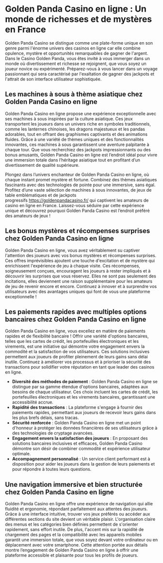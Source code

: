 <h1>Golden Panda Casino en ligne : Un monde de richesses et de myst&egrave;res en France</h1>
<p>Golden Panda Casino se distingue comme une plate-forme unique en son genre parmi l'&eacute;norme univers des casinos en ligne car elle combine opulence, myst&egrave;re et opportunit&eacute;s remarquables de gagner de l'argent. Dans le Casino Golden Panda, vous &ecirc;tes invit&eacute; &agrave; vous immerger dans un monde o&ugrave; divertissement et richesse se rejoignent, que vous soyez un joueur novice ou exp&eacute;riment&eacute;. Pr&eacute;parez-vous &agrave; vous lancer dans un voyage passionnant qui sera caract&eacute;ris&eacute; par l'exaltation de gagner des jackpots et l'attrait de son interface utilisateur sophistiqu&eacute;e.</p>
<h2>Les machines &agrave; sous &agrave; th&egrave;me asiatique chez Golden Panda Casino en ligne</h2>
<p>Golden Panda Casino en ligne propose une exp&eacute;rience exceptionnelle avec ses machines &agrave; sous inspir&eacute;es par la culture asiatique. Ces jeux transportent les joueurs dans un univers riche en symboles traditionnels, comme les lanternes chinoises, les dragons majestueux et les pandas adorables, tout en offrant des graphismes captivants et des animations fluides. Gr&acirc;ce &agrave; une vari&eacute;t&eacute; de th&egrave;mes uniques et des fonctionnalit&eacute;s innovantes, ces machines &agrave; sous garantissent une aventure palpitante &agrave; chaque tour. Que vous recherchiez des jackpots impressionnants ou des bonus amusants, Golden Panda Casino en ligne est l&rsquo;endroit id&eacute;al pour vivre une immersion totale dans l&rsquo;h&eacute;ritage asiatique tout en profitant d&rsquo;un divertissement de qualit&eacute; sup&eacute;rieure.</p>
<p>Plongez dans l&rsquo;univers enchanteur de Golden Panda Casino en ligne, o&ugrave; chaque instant promet myst&egrave;re et fortune. Combinez des th&egrave;mes asiatiques fascinants avec des technologies de pointe pour une immersive, sans &eacute;gal. Profitez d&rsquo;une vaste s&eacute;lection de machines &agrave; sous innovantes, de jeux de table embl&eacute;matiques et de jackpots progressifs&nbsp;<a href="https://goldenpandacasino.fr/">https://goldenpandacasino.fr/</a> qui captivent les amateurs de casino en ligne en France. Laissez-vous s&eacute;duire par cette exp&eacute;rience unique et d&eacute;couvrez pourquoi Golden Panda Casino est l&rsquo;endroit pr&eacute;f&eacute;r&eacute; des amateurs de jeux !</p>
<h2>Les bonus myst&egrave;res et r&eacute;compenses surprises chez Golden Panda Casino en ligne</h2>
<p>Golden Panda Casino en ligne, vous avez v&eacute;ritablement su captiver l'attention des joueurs avec vos bonus myst&egrave;res et r&eacute;compenses surprises. Ces offres impr&eacute;visibles ajoutent une touche d'excitation et de myst&egrave;re qui enrichissent l'exp&eacute;rience de jeu &agrave; chaque visite. Ces r&eacute;compenses, soigneusement con&ccedil;ues, encouragent les joueurs &agrave; rester impliqu&eacute;s et &agrave; d&eacute;couvrir les surprises que vous r&eacute;servez. Elles ne sont pas seulement des incitations, elles deviennent une raison suppl&eacute;mentaire pour les amateurs de jeu de revenir encore et encore. Continuez &agrave; innover et &agrave; surprendre vos utilisateurs avec des avantages uniques qui font de vous une plateforme exceptionnelle !</p>
<h2>Les paiements rapides avec multiples options bancaires chez Golden Panda Casino en ligne</h2>
<p>Golden Panda Casino en ligne, vous excellez en mati&egrave;re de paiements rapides et de flexibilit&eacute; bancaire ! Offrir une vari&eacute;t&eacute; d'options bancaires, telles que les cartes de cr&eacute;dit, les portefeuilles &eacute;lectroniques et les virements, est une initiative qui d&eacute;montre votre engagement envers la commodit&eacute; et la satisfaction de vos utilisateurs. Ces solutions inclusives permettent aux joueurs de profiter pleinement de leurs gains sans d&eacute;lai inutile. Continuez &agrave; am&eacute;liorer vos processus et &agrave; prioriser la s&eacute;curit&eacute; des transactions pour solidifier votre r&eacute;putation en tant que leader des casinos en ligne.</p>
<ul>
<li><strong><strong>Diversit&eacute; des m&eacute;thodes de paiement</strong></strong> : Golden Panda Casino en ligne se distingue par sa gamme &eacute;tendue d'options bancaires, adapt&eacute;es aux besoins de chaque utilisateur. Ces choix incluent les cartes de cr&eacute;dit, les portefeuilles &eacute;lectroniques et les virements bancaires, garantissant une accessibilit&eacute; accrue.</li>
<li><strong><strong>Rapidit&eacute; des transactions</strong></strong> : La plateforme s'engage &agrave; fournir des paiements rapides, permettant aux joueurs de recevoir leurs gains dans les plus brefs d&eacute;lais, sans tracas.</li>
<li><strong><strong>S&eacute;curit&eacute; renforc&eacute;e</strong></strong> : Golden Panda Casino en ligne met un point d'honneur &agrave; prot&eacute;ger les donn&eacute;es financi&egrave;res de ses utilisateurs gr&acirc;ce &agrave; des technologies de cryptage avanc&eacute;es.</li>
<li><strong><strong>Engagement envers la satisfaction des joueurs</strong></strong> : En proposant des solutions bancaires inclusives et efficaces, Golden Panda Casino d&eacute;montre son d&eacute;sir de combiner commodit&eacute; et exp&eacute;rience utilisateur optimale.</li>
<li><strong><strong>Accompagnement personnalis&eacute;</strong></strong> : Un service client performant est &agrave; disposition pour aider les joueurs dans la gestion de leurs paiements et pour r&eacute;pondre &agrave; toutes leurs questions.</li>
</ul>
<h2>Une navigation immersive et bien structur&eacute;e chez Golden Panda Casino en ligne</h2>
<p>Golden Panda Casino en ligne offre une exp&eacute;rience de navigation qui allie fluidit&eacute; et ergonomie, r&eacute;pondant parfaitement aux attentes des joueurs. Gr&acirc;ce &agrave; une interface intuitive, trouver vos jeux pr&eacute;f&eacute;r&eacute;s ou acc&eacute;der aux diff&eacute;rentes sections du site devient un v&eacute;ritable plaisir. L'organisation claire des menus et les cat&eacute;gories bien d&eacute;finies permettent de s'orienter rapidement, sans effort inutile. De plus, l'accent mis sur la rapidit&eacute; de chargement des pages et la compatibilit&eacute; avec les appareils mobiles garantit une immersion totale, que vous soyez devant votre ordinateur ou en d&eacute;placement avec votre smartphone. Cette attention port&eacute;e aux d&eacute;tails montre l&rsquo;engagement de Golden Panda Casino en ligne &agrave; offrir une plateforme accessible et plaisante pour tous les profils de joueurs.</p>
